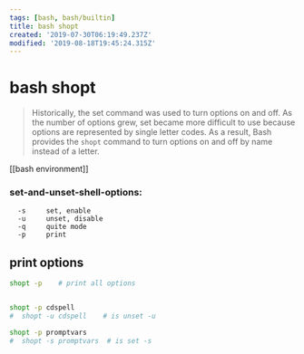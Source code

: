 ```yaml
---
tags: [bash, bash/builtin]
title: bash shopt
created: '2019-07-30T06:19:49.237Z'
modified: '2019-08-18T19:45:24.315Z'
---
```


# bash shopt

> Historically, the set command was used to turn options on and off. As the number of options grew, set became more difficult to use because options are represented by single letter codes. As a result, Bash provides the `shopt` command to turn options on and off by name instead of a letter. 

[[bash environment]]

### set-and-unset-shell-options:
```
  -s     set, enable
  -u     unset, disable
  -q     quite mode
  -p     print
```

## print options
```sh
shopt -p    # print all options


shopt -p cdspell
#  shopt -u cdspell    # is unset -u

shopt -p promptvars
#  shopt -s promptvars  # is set -s
```
